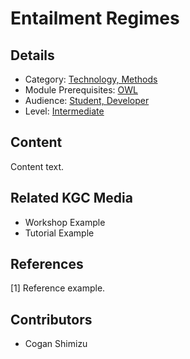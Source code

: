 # Entailment Regimes
## Details
* Category: [Technology, Methods](../categories/Technology,_Methods.md)
* Module Prerequisites: [OWL](../modules/OWL.md)
* Audience: [Student, Developer](../audiences/Student,_Developer.md)
* Level: [Intermediate](../levels/Intermediate.md)

## Content
Content text.

## Related KGC Media
* Workshop Example
* Tutorial Example

## References
[1] Reference example.

## Contributors
* Cogan Shimizu
